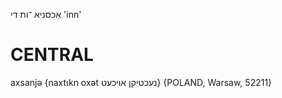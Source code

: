 אַכסניא
־ות
די
'inn'

CENTRAL
========

axsanjə {naxtɩkn oxət נעכטיקן אויכעט} {POLAND, Warsaw, 52211}